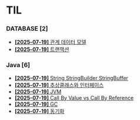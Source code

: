 # TIL
 
### DATABASE [2]
- [**[2025-07-19]**  관계 데이터 모델](https://github.com/A-lass/TIL/blob/main/DATABASE/관계_데이터_모델.md)
- [**[2025-07-19]**  트랜잭션](https://github.com/A-lass/TIL/blob/main/DATABASE/트랜잭션.md)
### Java [6]
- [**[2025-07-19]**  String StringBuilder StringBuffer](https://github.com/A-lass/TIL/blob/main/Java/String_StringBuilder_StringBuffer.md)
- [**[2025-07-19]**  추상클래스와 인터페이스](https://github.com/A-lass/TIL/blob/main/Java/추상클래스와_인터페이스.md)
- [**[2025-07-19]**  JVM](https://github.com/A-lass/TIL/blob/main/Java/JVM.md)
- [**[2025-07-19]**  Call By Value vs Call By Reference](https://github.com/A-lass/TIL/blob/main/Java/Call_By_Value_vs_Call_By_Reference.md)
- [**[2025-07-19]**  GC](https://github.com/A-lass/TIL/blob/main/Java/GC.md)
- [**[2025-07-19]**  동기화](https://github.com/A-lass/TIL/blob/main/Java/동기화.md)
